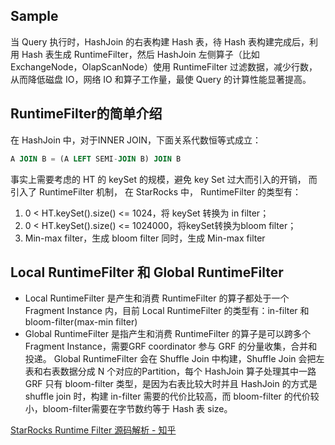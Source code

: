 
## Sample
 当 Query 执行时，HashJoin 的右表构建 Hash 表，待 Hash 表构建完成后，利用 Hash 表生成 RuntimeFilter，然后 HashJoin 左侧算子（比如ExchangeNode，OlapScanNode）使用 RuntimeFilter 过滤数据，减少行数，从而降低磁盘 IO，网络 IO 和算子工作量，最使 Query 的计算性能显著提高。

## RuntimeFilter的简单介绍
在 HashJoin 中，对于INNER JOIN，下面关系代数恒等式成立：
```sql
A JOIN B = (A LEFT SEMI-JOIN B) JOIN B
```

事实上需要考虑的 HT 的 keySet 的规模，避免 key Set 过大而引入的开销， 而引入了 RuntimeFilter 机制， 在 StarRocks 中， RuntimeFilter 的类型有：

1. 0 < HT.keySet().size() <= 1024，将 keySet 转换为 in filter；
2. 0 < HT.keySet().size() <= 1024000，将keySet转换为bloom filter；
3. Min-max filter，生成 bloom filter 同时，生成 Min-max filter

## Local RuntimeFilter 和 Global RuntimeFilter
* Local RuntimeFilter 是产生和消费 RuntimeFilter 的算子都处于一个 Fragment Instance 内，目前 Local RuntimeFilter 的类型有：in-filter 和 bloom-filter(max-min filter)
* Global RuntimeFilter 是指产生和消费 RuntimeFilter 的算子是可以跨多个 Fragment Instance，需要GRF coordinator 参与 GRF 的分量收集，合并和投递。
    Global RuntimeFilter 会在 Shuffle Join 中构建，Shuffle Join 会把左表和右表数据分成 N 个对应的Partition，每个 HashJoin 算子处理其中一路
    GRF 只有 bloom-filter 类型，是因为右表比较大时并且 HashJoin 的方式是 shuffle join 时，构建 in-filter 需要的代价比较高，而 bloom-filter 的代价较小，bloom-filter需要在字节数约等于 Hash 表 size。

[StarRocks Runtime Filter 源码解析 - 知乎](https://zhuanlan.zhihu.com/p/605085563)